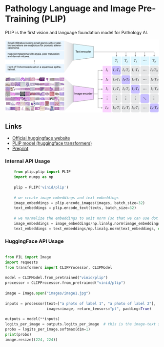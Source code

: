# Pathology Language and Image Pre-Training (PLIP)

PLIP is the first vision and language foundation model for Pathology AI. 

![PLIP](assets/banner.png "A visual–language foundation model for pathology AI")


## Links
- [Official huggingface website](https://huggingface.co/spaces/vinid/webplip)
- [PLIP model (huggingface transformers)](https://huggingface.co/vinid/plip)
- [Preprint](https://www.biorxiv.org/content/10.1101/2023.03.29.534834v1)


### Internal API Usage

```python
    from plip.plip import PLIP
    import numpy as np
    
    plip = PLIP('vinid/plip')
    
    # we create image embeddings and text embeddings
    image_embeddings = plip.encode_images(images, batch_size=32)
    text_embeddings = plip.encode_text(texts, batch_size=32)
    
    # we normalize the embeddings to unit norm (so that we can use dot product instead of cosine similarity to do comparisons)
    image_embeddings = image_embeddings/np.linalg.norm(image_embeddings, ord=2, axis=-1, keepdims=True)
    text_embeddings = text_embeddings/np.linalg.norm(text_embeddings, ord=2, axis=-1, keepdims=True)
```

### HuggingFace API Usage

```python

from PIL import Image
import requests
from transformers import CLIPProcessor, CLIPModel

model = CLIPModel.from_pretrained("vinid/plip")
processor = CLIPProcessor.from_pretrained("vinid/plip")

image = Image.open("images/image1.jpg")

inputs = processor(text=["a photo of label 1", "a photo of label 2"],
                   images=image, return_tensors="pt", padding=True)

outputs = model(**inputs)
logits_per_image = outputs.logits_per_image  # this is the image-text similarity score
probs = logits_per_image.softmax(dim=1)  
print(probs)
image.resize((224, 224))


```

